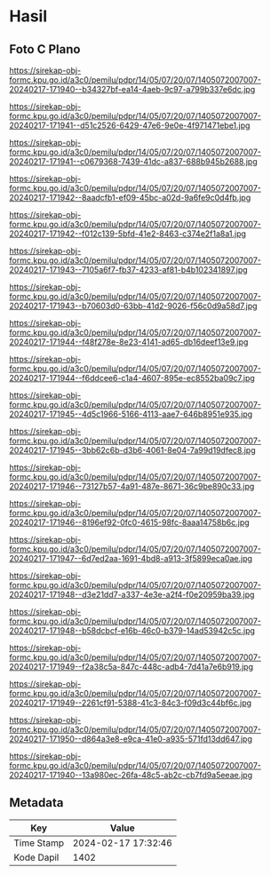 # Hasil

## Foto C Plano

https://sirekap-obj-formc.kpu.go.id/a3c0/pemilu/pdpr/14/05/07/20/07/1405072007007-20240217-171940--b34327bf-ea14-4aeb-9c97-a799b337e6dc.jpg

https://sirekap-obj-formc.kpu.go.id/a3c0/pemilu/pdpr/14/05/07/20/07/1405072007007-20240217-171941--d51c2526-6429-47e6-9e0e-4f971471ebe1.jpg

https://sirekap-obj-formc.kpu.go.id/a3c0/pemilu/pdpr/14/05/07/20/07/1405072007007-20240217-171941--c0679368-7439-41dc-a837-688b945b2688.jpg

https://sirekap-obj-formc.kpu.go.id/a3c0/pemilu/pdpr/14/05/07/20/07/1405072007007-20240217-171942--8aadcfb1-ef09-45bc-a02d-9a6fe9c0d4fb.jpg

https://sirekap-obj-formc.kpu.go.id/a3c0/pemilu/pdpr/14/05/07/20/07/1405072007007-20240217-171942--f012c139-5bfd-41e2-8463-c374e2f1a8a1.jpg

https://sirekap-obj-formc.kpu.go.id/a3c0/pemilu/pdpr/14/05/07/20/07/1405072007007-20240217-171943--7105a6f7-fb37-4233-af81-b4b102341897.jpg

https://sirekap-obj-formc.kpu.go.id/a3c0/pemilu/pdpr/14/05/07/20/07/1405072007007-20240217-171943--b70603d0-63bb-41d2-9026-f56c0d9a58d7.jpg

https://sirekap-obj-formc.kpu.go.id/a3c0/pemilu/pdpr/14/05/07/20/07/1405072007007-20240217-171944--f48f278e-8e23-4141-ad65-db16deef13e9.jpg

https://sirekap-obj-formc.kpu.go.id/a3c0/pemilu/pdpr/14/05/07/20/07/1405072007007-20240217-171944--f6ddcee6-c1a4-4607-895e-ec8552ba09c7.jpg

https://sirekap-obj-formc.kpu.go.id/a3c0/pemilu/pdpr/14/05/07/20/07/1405072007007-20240217-171945--4d5c1966-5166-4113-aae7-646b8951e935.jpg

https://sirekap-obj-formc.kpu.go.id/a3c0/pemilu/pdpr/14/05/07/20/07/1405072007007-20240217-171945--3bb62c6b-d3b6-4061-8e04-7a99d19dfec8.jpg

https://sirekap-obj-formc.kpu.go.id/a3c0/pemilu/pdpr/14/05/07/20/07/1405072007007-20240217-171946--73127b57-4a91-487e-8671-36c9be890c33.jpg

https://sirekap-obj-formc.kpu.go.id/a3c0/pemilu/pdpr/14/05/07/20/07/1405072007007-20240217-171946--8196ef92-0fc0-4615-98fc-8aaa14758b6c.jpg

https://sirekap-obj-formc.kpu.go.id/a3c0/pemilu/pdpr/14/05/07/20/07/1405072007007-20240217-171947--6d7ed2aa-1691-4bd8-a913-3f5899eca0ae.jpg

https://sirekap-obj-formc.kpu.go.id/a3c0/pemilu/pdpr/14/05/07/20/07/1405072007007-20240217-171948--d3e21dd7-a337-4e3e-a2f4-f0e20959ba39.jpg

https://sirekap-obj-formc.kpu.go.id/a3c0/pemilu/pdpr/14/05/07/20/07/1405072007007-20240217-171948--b58dcbcf-e16b-46c0-b379-14ad53942c5c.jpg

https://sirekap-obj-formc.kpu.go.id/a3c0/pemilu/pdpr/14/05/07/20/07/1405072007007-20240217-171949--f2a38c5a-847c-448c-adb4-7d41a7e6b919.jpg

https://sirekap-obj-formc.kpu.go.id/a3c0/pemilu/pdpr/14/05/07/20/07/1405072007007-20240217-171949--2261cf91-5388-41c3-84c3-f09d3c44bf6c.jpg

https://sirekap-obj-formc.kpu.go.id/a3c0/pemilu/pdpr/14/05/07/20/07/1405072007007-20240217-171950--d864a3e8-e9ca-41e0-a935-571fd13dd647.jpg

https://sirekap-obj-formc.kpu.go.id/a3c0/pemilu/pdpr/14/05/07/20/07/1405072007007-20240217-171940--13a980ec-26fa-48c5-ab2c-cb7fd9a5eeae.jpg


## Metadata

| Key        | Value               |
| ---------- | ------------------- |
| Time Stamp | 2024-02-17 17:32:46 |
| Kode Dapil | 1402                |




